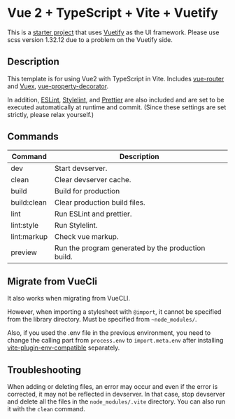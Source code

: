 # Vue 2 + TypeScript + Vite + Vuetify

This is a [starter project](https://github.com/logue/vite-vue2-ts-starter) that uses [Vuetify](https://vuetifyjs.com/) as the UI framework. Please use scss version 1.32.12 due to a problem on the Vuetify side.

## Description

This template is for using Vue2 with TypeScript in Vite. Includes [vue-router](https://router.vuejs.org/) and [Vuex](https://vuex.vuejs.org/), [vue-property-decorator](https://github.com/kaorun343/vue-property-decorator).

In addition, [ESLint](https://eslint.org/), [Stylelint](https://stylelint.io/), and [Prettier](https://prettier.io/) are also included and are set to be executed automatically at runtime and commit. (Since these settings are set strictly, please relax yourself.)

## Commands

| Command     | Description                                        |
| ----------- | -------------------------------------------------- |
| dev         | Start devserver.                                   |
| clean       | Clear devserver cache.                             |
| build       | Build for production                               |
| build:clean | Clear production build files.                      |
| lint        | Run ESLint and prettier.                           |
| lint:style  | Run Stylelint.                                     |
| lint:markup | Check vue markup.                                  |
| preview     | Run the program generated by the production build. |

## Migrate from VueCli

It also works when migrating from VueCLI.

However, when importing a stylesheet with `@import`, it cannot be specified from the library directory. Must be specified from `~node_modules/`.

Also, if you used the .env file in the previous environment, you need to change the calling part from `process.env` to `import.meta.env` after installing [vite-plugin-env-compatible](https://github.com/IndexXuan/vite-plugin-env-compatible) separately.

## Troubleshooting

When adding or deleting files, an error may occur and even if the error is corrected, it may not be reflected in devserver. In that case, stop devserver and delete all the files in the `node_modules/.vite` directory. You can also run it with the `clean` command.

